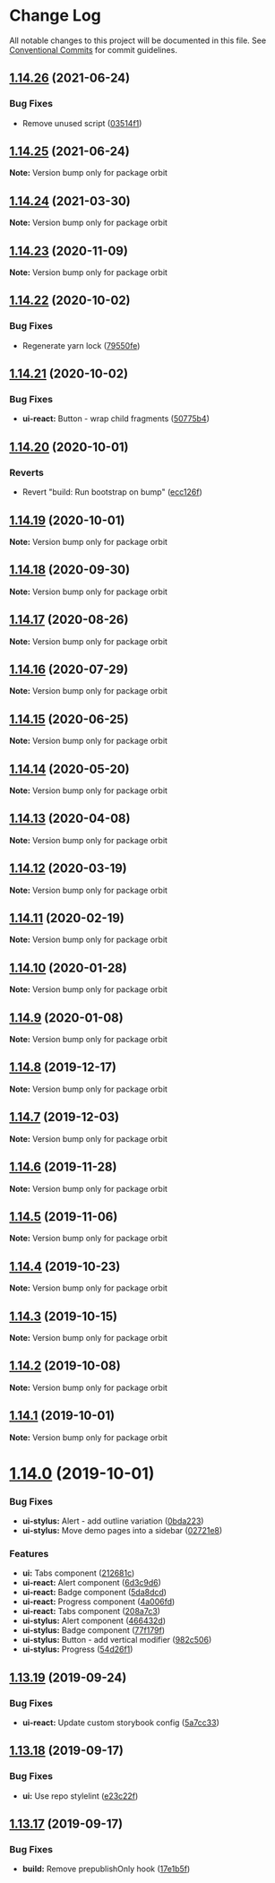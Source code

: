# Change Log

All notable changes to this project will be documented in this file.
See [Conventional Commits](https://conventionalcommits.org) for commit guidelines.

## [1.14.26](https://github.com/moonwalker/orbit/compare/v1.14.25...v1.14.26) (2021-06-24)


### Bug Fixes

* Remove unused script ([03514f1](https://github.com/moonwalker/orbit/commit/03514f11a85beec952899774c5eb5ce4133f0a17))





## [1.14.25](https://github.com/moonwalker/orbit/compare/v1.14.24...v1.14.25) (2021-06-24)

**Note:** Version bump only for package orbit





## [1.14.24](https://github.com/moonwalker/orbit/compare/v1.14.23...v1.14.24) (2021-03-30)

**Note:** Version bump only for package orbit





## [1.14.23](https://github.com/moonwalker/orbit/compare/v1.14.22...v1.14.23) (2020-11-09)

**Note:** Version bump only for package orbit





## [1.14.22](https://github.com/moonwalker/orbit/compare/v1.14.21...v1.14.22) (2020-10-02)


### Bug Fixes

* Regenerate yarn lock ([79550fe](https://github.com/moonwalker/orbit/commit/79550fe335ea7cb20a1acf322a1c2993b39d23c2))





## [1.14.21](https://github.com/moonwalker/orbit/compare/v1.14.20...v1.14.21) (2020-10-02)


### Bug Fixes

* **ui-react:** Button - wrap child fragments ([50775b4](https://github.com/moonwalker/orbit/commit/50775b4f71512684468714a3176483b4d0e5881b))





## [1.14.20](https://github.com/moonwalker/orbit/compare/v1.14.19...v1.14.20) (2020-10-01)


### Reverts

* Revert "build: Run bootstrap on bump" ([ecc126f](https://github.com/moonwalker/orbit/commit/ecc126f332020d20d36fda2f1f9325bf48ce5320))





## [1.14.19](https://github.com/moonwalker/orbit/compare/v1.14.18...v1.14.19) (2020-10-01)

**Note:** Version bump only for package orbit





## [1.14.18](https://github.com/moonwalker/orbit/compare/v1.14.17...v1.14.18) (2020-09-30)

**Note:** Version bump only for package orbit





## [1.14.17](https://github.com/moonwalker/orbit/compare/v1.14.16...v1.14.17) (2020-08-26)

**Note:** Version bump only for package orbit





## [1.14.16](https://github.com/moonwalker/orbit/compare/v1.14.15...v1.14.16) (2020-07-29)

**Note:** Version bump only for package orbit





## [1.14.15](https://github.com/moonwalker/orbit/compare/v1.14.14...v1.14.15) (2020-06-25)

**Note:** Version bump only for package orbit





## [1.14.14](https://github.com/moonwalker/orbit/compare/v1.14.13...v1.14.14) (2020-05-20)

**Note:** Version bump only for package orbit





## [1.14.13](https://github.com/moonwalker/orbit/compare/v1.14.12...v1.14.13) (2020-04-08)

**Note:** Version bump only for package orbit





## [1.14.12](https://github.com/moonwalker/orbit/compare/v1.14.11...v1.14.12) (2020-03-19)

**Note:** Version bump only for package orbit





## [1.14.11](https://github.com/moonwalker/orbit/compare/v1.14.10...v1.14.11) (2020-02-19)

**Note:** Version bump only for package orbit





## [1.14.10](https://github.com/moonwalker/orbit/compare/v1.14.9...v1.14.10) (2020-01-28)

**Note:** Version bump only for package orbit





## [1.14.9](https://github.com/moonwalker/orbit/compare/v1.14.8...v1.14.9) (2020-01-08)

**Note:** Version bump only for package orbit





## [1.14.8](https://github.com/moonwalker/orbit/compare/v1.14.7...v1.14.8) (2019-12-17)

**Note:** Version bump only for package orbit





## [1.14.7](https://github.com/moonwalker/orbit/compare/v1.14.6...v1.14.7) (2019-12-03)

**Note:** Version bump only for package orbit





## [1.14.6](https://github.com/moonwalker/orbit/compare/v1.14.5...v1.14.6) (2019-11-28)

**Note:** Version bump only for package orbit





## [1.14.5](https://github.com/moonwalker/orbit/compare/v1.14.4...v1.14.5) (2019-11-06)

**Note:** Version bump only for package orbit





## [1.14.4](https://github.com/moonwalker/orbit/compare/v1.14.3...v1.14.4) (2019-10-23)

**Note:** Version bump only for package orbit





## [1.14.3](https://github.com/moonwalker/orbit/compare/v1.14.2...v1.14.3) (2019-10-15)

**Note:** Version bump only for package orbit





## [1.14.2](https://github.com/moonwalker/orbit/compare/v1.14.1...v1.14.2) (2019-10-08)

**Note:** Version bump only for package orbit





## [1.14.1](https://github.com/moonwalker/orbit/compare/v1.14.0...v1.14.1) (2019-10-01)

**Note:** Version bump only for package orbit





# [1.14.0](https://github.com/moonwalker/orbit/compare/v1.13.19...v1.14.0) (2019-10-01)


### Bug Fixes

* **ui-stylus:** Alert - add outline variation ([0bda223](https://github.com/moonwalker/orbit/commit/0bda223))
* **ui-stylus:** Move demo pages into a sidebar ([02721e8](https://github.com/moonwalker/orbit/commit/02721e8))


### Features

* **ui:** Tabs component ([212681c](https://github.com/moonwalker/orbit/commit/212681c))
* **ui-react:** Alert component ([6d3c9d6](https://github.com/moonwalker/orbit/commit/6d3c9d6))
* **ui-react:** Badge component ([5da8dcd](https://github.com/moonwalker/orbit/commit/5da8dcd))
* **ui-react:** Progress component ([4a006fd](https://github.com/moonwalker/orbit/commit/4a006fd))
* **ui-react:** Tabs component ([208a7c3](https://github.com/moonwalker/orbit/commit/208a7c3))
* **ui-stylus:** Alert component ([466432d](https://github.com/moonwalker/orbit/commit/466432d))
* **ui-stylus:** Badge component ([77f179f](https://github.com/moonwalker/orbit/commit/77f179f))
* **ui-stylus:** Button - add vertical modifier ([982c506](https://github.com/moonwalker/orbit/commit/982c506))
* **ui-stylus:** Progress ([54d26f1](https://github.com/moonwalker/orbit/commit/54d26f1))





## [1.13.19](https://github.com/moonwalker/orbit/compare/v1.13.18...v1.13.19) (2019-09-24)


### Bug Fixes

* **ui-react:** Update custom storybook config ([5a7cc33](https://github.com/moonwalker/orbit/commit/5a7cc33))





## [1.13.18](https://github.com/moonwalker/orbit/compare/v1.13.17...v1.13.18) (2019-09-17)


### Bug Fixes

* **ui:** Use repo stylelint ([e23c22f](https://github.com/moonwalker/orbit/commit/e23c22f))





## [1.13.17](https://github.com/moonwalker/orbit/compare/v1.13.16...v1.13.17) (2019-09-17)


### Bug Fixes

* **build:** Remove prepublishOnly hook ([17e1b5f](https://github.com/moonwalker/orbit/commit/17e1b5f))
